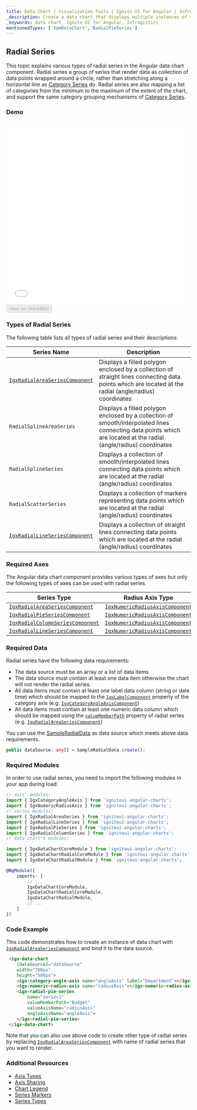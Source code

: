 ```yaml
---
title: Data Chart | Visualization Tools | Ignite UI for Angular | Infragistics | Radial
_description: Create a data chart that displays multiple instances of visual elements in the same plot area in order to create composite chart views.
_keywords: data chart, Ignite UI for Angular, Infragistics
mentionedTypes: ['XamDataChart','RadialPieSeries']
---
```


## Radial Series

This topic explains various types of radial series in the Angular data chart component. Radial series a group of series that render data as collection of data points wrapped around a circle, rather than stretching along a horizontal line as [Category Series](data-chart-type-category-series.md) do. Radial series are also mapping a list of categories from the minimum to the maximum of the extent of the chart, and support the same category grouping mechanisms of [Category Series](data-chart-type-category-series.md).

### Demo

<div class="sample-container loading" style="height: 500px">
    <iframe id="data-chart-type-radial-series-iframe" src='{environment:dvDemosBaseUrl}/charts/data-chart-type-radial-series' width="100%" height="100%" seamless frameBorder="0" onload="onXPlatSampleIframeContentLoaded(this);"></iframe>
</div>
<div>
    <button data-localize="stackblitz" disabled class="stackblitz-btn" data-iframe-id="data-chart-type-radial-series-iframe" data-demos-base-url="{environment:dvDemosBaseUrl}">View on StackBlitz
    </button>


</div>

<div class="divider--half"></div>

### Types of Radial Series

The following table lists all types of radial series and their descriptions:

| Series Name                                                                                                                                                  | Description                                                                                                                                                       |
| ------------------------------------------------------------------------------------------------------------------------------------------------------------ | ----------------------------------------------------------------------------------------------------------------------------------------------------------------- |
| [`IgxRadialAreaSeriesComponent`]({environment:dvApiBaseUrl}/products/ignite-ui-angular/api/docs/typescript/latest/classes/igxradialareaseriescomponent.html) | Displays a filled polygon enclosed by a collection of straight lines connecting data points which are located at the radial (angle/radius) coordinates            |
| `RadialSplineAreaSeries`                                                                                                                                     | Displays a filled polygon enclosed by a collection of smooth/interpolated lines connecting data points which are located at the radial (angle/radius) coordinates |
| `RadialSplineSeries`                                                                                                                                         | Displays a collection of smooth/interpolated lines connecting data points which are located at the radial (angle/radius) coordinates                              |
| `RadialScatterSeries`                                                                                                                                        | Displays a collection of markers representing data points which are located at the radial (angle/radius) coordinates                                              |
| [`IgxRadialLineSeriesComponent`]({environment:dvApiBaseUrl}/products/ignite-ui-angular/api/docs/typescript/latest/classes/igxradiallineseriescomponent.html) | Displays a collection of straight lines connecting data points which are located at the radial (angle/radius) coordinates                                         |

### Required Axes

The Angular data chart component provides various types of axes but only the following types of axes can be used with radial series.

| Series Type                                                                                                                                                      | Radius Axis Type                                                                                                                                               | Angle Axis Type                                                                                                                                                |
| ---------------------------------------------------------------------------------------------------------------------------------------------------------------- | -------------------------------------------------------------------------------------------------------------------------------------------------------------- | -------------------------------------------------------------------------------------------------------------------------------------------------------------- |
| [`IgxRadialAreaSeriesComponent`]({environment:dvApiBaseUrl}/products/ignite-ui-angular/api/docs/typescript/latest/classes/igxradialareaseriescomponent.html)     | [`IgxNumericRadiusAxisComponent`]({environment:dvApiBaseUrl}/products/ignite-ui-angular/api/docs/typescript/latest/classes/igxnumericradiusaxiscomponent.html) | [`IgxCategoryAngleAxisComponent`]({environment:dvApiBaseUrl}/products/ignite-ui-angular/api/docs/typescript/latest/classes/igxcategoryangleaxiscomponent.html) |
| [`IgxRadialPieSeriesComponent`]({environment:dvApiBaseUrl}/products/ignite-ui-angular/api/docs/typescript/latest/classes/igxradialpieseriescomponent.html)       | [`IgxNumericRadiusAxisComponent`]({environment:dvApiBaseUrl}/products/ignite-ui-angular/api/docs/typescript/latest/classes/igxnumericradiusaxiscomponent.html) | [`IgxCategoryAngleAxisComponent`]({environment:dvApiBaseUrl}/products/ignite-ui-angular/api/docs/typescript/latest/classes/igxcategoryangleaxiscomponent.html) |
| [`IgxRadialColumnSeriesComponent`]({environment:dvApiBaseUrl}/products/ignite-ui-angular/api/docs/typescript/latest/classes/igxradialcolumnseriescomponent.html) | [`IgxNumericRadiusAxisComponent`]({environment:dvApiBaseUrl}/products/ignite-ui-angular/api/docs/typescript/latest/classes/igxnumericradiusaxiscomponent.html) | [`IgxCategoryAngleAxisComponent`]({environment:dvApiBaseUrl}/products/ignite-ui-angular/api/docs/typescript/latest/classes/igxcategoryangleaxiscomponent.html) |
| [`IgxRadialLineSeriesComponent`]({environment:dvApiBaseUrl}/products/ignite-ui-angular/api/docs/typescript/latest/classes/igxradiallineseriescomponent.html)     | [`IgxNumericRadiusAxisComponent`]({environment:dvApiBaseUrl}/products/ignite-ui-angular/api/docs/typescript/latest/classes/igxnumericradiusaxiscomponent.html) | [`IgxCategoryAngleAxisComponent`]({environment:dvApiBaseUrl}/products/ignite-ui-angular/api/docs/typescript/latest/classes/igxcategoryangleaxiscomponent.html) |

### Required Data

Radial series have the following data requirements:

-   The data source must be an array or a list of data items
-   The data source must contain at least one data item otherwise the chart will not render the radial series.
-   All data items must contain at least one label data column (string or date time) which should be mapped to the [`IgxLabelComponent`]({environment:dvApiBaseUrl}/products/ignite-ui-angular/api/docs/typescript/latest/classes/igxlabelcomponent.html) property of the category axis (e.g. [`IgxCategoryAngleAxisComponent`]({environment:dvApiBaseUrl}/products/ignite-ui-angular/api/docs/typescript/latest/classes/igxcategoryangleaxiscomponent.html))
-   All data items must contain at least one numeric data column which should be mapped using the [`valueMemberPath`]({environment:dvApiBaseUrl}/products/ignite-ui-angular/api/docs/typescript/latest/classes/igxanchoredradialseriescomponent.html#valuememberpath) property of radial series (e.g. [`IgxRadialAreaSeriesComponent`]({environment:dvApiBaseUrl}/products/ignite-ui-angular/api/docs/typescript/latest/classes/igxradialareaseriescomponent.html))

You can use the [SampleRadialData](data-chart-data-sources-radial.md) as data source which meets above data requirements.

```ts
public dataSource: any[] = SampleRadialData.create();
```

### Required Modules

<!-- Angular -->

In order to use radial series, you need to import the following modules in your app during load:

```ts
// axis' modules:
import { IgxCategoryAngleAxis } from 'igniteui-angular-charts';
import { IgxNumericRadiusAxis } from 'igniteui-angular-charts';
// series modules:
import { IgxRadialAreaSeries } from 'igniteui-angular-charts';
import { IgxRadialLineSeries } from 'igniteui-angular-charts';
import { IgxRadialPieSeries } from 'igniteui-angular-charts';
import { IgxRadialColumnSeries } from 'igniteui-angular-charts';
// data chart's modules:

import { IgxDataChartCoreModule } from 'igniteui-angular-charts';
import { IgxDataChartRadialCoreModule } from 'igniteui-angular-charts';
import { IgxDataChartRadialModule } from 'igniteui-angular-charts';

@NgModule({
    imports: [
        // ...
        IgxDataChartCoreModule,
        IgxDataChartRadialCoreModule,
        IgxDataChartRadialModule,
        // ...
    ]
})
```

### Code Example

This code demonstrates how to create an instance of data chart with [`IgxRadialAreaSeriesComponent`]({environment:dvApiBaseUrl}/products/ignite-ui-angular/api/docs/typescript/latest/classes/igxradialareaseriescomponent.html) and bind it to the data source.

```html
 <igx-data-chart
    [dataSource]="dataSource"
    width="700px"
    height="500px">
    <igx-category-angle-axis name="angleAxis" label="Department"></igx-category-angle-axis>
    <igx-numeric-radius-axis name="radiusAxis"></igx-numeric-radius-axis>
    <igx-radial-pie-series
        name="series1"
        valueMemberPath="Budget"
        valueAxisName="radiusAxis"
        angleAxisName="angleAxis">
    </igx-radial-pie-series>
 </igx-data-chart>
```

Note that you can also use above code to create other type of radial series by replacing [`IgxRadialAreaSeriesComponent`]({environment:dvApiBaseUrl}/products/ignite-ui-angular/api/docs/typescript/latest/classes/igxradialareaseriescomponent.html) with name of radial series that you want to render.

### Additional Resources

-   [Axis Types](data-chart-axis-types.md)
-   [Axis Sharing](data-chart-axis-sharing.md)
-   [Chart Legend](data-chart-legends.md)
-   [Series Markers](data-chart-series-markers.md)
-   [Series Types](data-chart-series-types.md)
